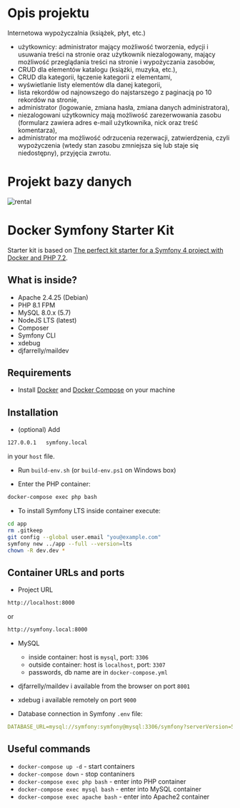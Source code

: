# Opis projektu

Internetowa wypożyczalnia (książek, płyt, etc.)

* użytkownicy: administrator mający możliwość tworzenia, edycji i usuwania treści na stronie oraz użytkownik niezalogowany, mający możliwość przeglądania treści na stronie i wypożyczania zasobów,
* CRUD dla elementów katalogu (książki, muzyka, etc.),
* CRUD dla kategorii, łączenie kategorii z elementami,
* wyświetlanie listy elementów dla danej kategorii,
* lista rekordów od najnowszego do najstarszego z paginacją po 10 rekordów na stronie,
* administrator (logowanie, zmiana hasła, zmiana danych administratora),
* niezalogowani użytkownicy mają możliwość zarezerwowania zasobu (formularz zawiera adres e-mail użytkownika, nick oraz treść komentarza),
* administrator ma możliwość odrzucenia rezerwacji, zatwierdzenia, czyli wypożyczenia (wtedy stan zasobu zmniejsza się lub staje się niedostępny), przyjęcia zwrotu.

# Projekt bazy danych
![rental](https://github.com/weronikabald/projekt_ztp2/assets/134999332/3cd3ca80-9c4f-48a4-8011-511405bc1291)

# Docker Symfony Starter Kit

Starter kit is based on [The perfect kit starter for a Symfony 4 project with Docker and PHP 7.2](https://medium.com/@romaricp/the-perfect-kit-starter-for-a-symfony-4-project-with-docker-and-php-7-2-fda447b6bca1).

## What is inside?

* Apache 2.4.25 (Debian)
* PHP 8.1 FPM
* MySQL 8.0.x (5.7)
* NodeJS LTS (latest)
* Composer
* Symfony CLI 
* xdebug
* djfarrelly/maildev

## Requirements

* Install [Docker](https://www.docker.com/products/docker-desktop) and [Docker Compose](https://docs.docker.com/compose/install) on your machine 

## Installation

* (optional) Add 

```bash
127.0.0.1   symfony.local
```
in your `host` file.

* Run `build-env.sh` (or `build-env.ps1` on Windows box)

* Enter the PHP container:

```bash
docker-compose exec php bash
```

* To install Symfony LTS inside container execute:

```bash
cd app
rm .gitkeep
git config --global user.email "you@example.com"
symfony new ../app --full --version=lts
chown -R dev.dev *
```

## Container URLs and ports

* Project URL

```bash
http://localhost:8000
```

or 

```bash
http://symfony.local:8000
```

* MySQL

    * inside container: host is `mysql`, port: `3306`
    * outside container: host is `localhost`, port: `3307`
    * passwords, db name are in `docker-compose.yml`
    
* djfarrelly/maildev i available from the browser on port `8001`

* xdebug i available remotely on port `9000`

* Database connection in Symfony `.env` file:
```yaml
DATABASE_URL=mysql://symfony:symfony@mysql:3306/symfony?serverVersion=5.7
```

## Useful commands

* `docker-compose up -d` - start containers
* `docker-compose down` - stop contaniners
* `docker-compose exec php bash` - enter into PHP container
* `docker-compose exec mysql bash` - enter into MySQL container
* `docker-compose exec apache bash` - enter into Apache2 container
